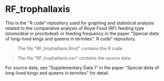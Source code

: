 # RF_trophallaxis

This is the "R code" repository used for graphing and statistical analysis related to the comparative analysis of Royal Food (RF) feeding type (stomodeal or proctodeal) or feeding frequency in the paper "Special diets of long-lived kings and queens in termites". R code" repository.

> The file "RF_trophallaxis.Rmd" contains the R code.

> The file "RF_trophallaxis.csv" contains the source data.

For source data, see "Supplementary Data 1" in the paper "Special diets of long-lived kings and queens in termites" for detail.
